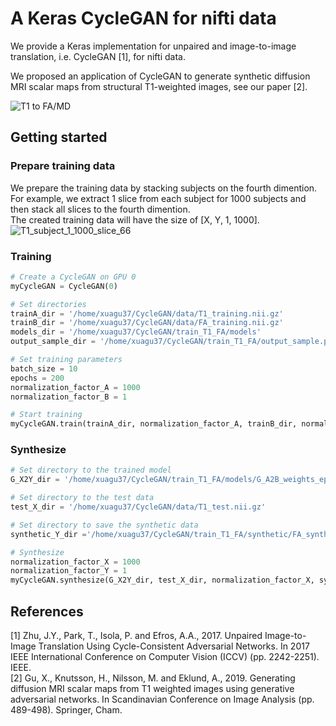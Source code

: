 # A Keras CycleGAN for nifti data  
We provide a Keras implementation for unpaired and image-to-image translation, i.e. CycleGAN [1], for nifti data.  

We proposed an application of CycleGAN to generate synthetic diffusion MRI scalar maps from structural T1-weighted images, see our paper [2].  

![T1 to FA/MD](https://github.com/xuagu37/CycleGAN/blob/master/images/T1_FA_MD.jpg)

## Getting started
### Prepare training data  
We prepare the training data by stacking subjects on the fourth dimention.  
For example, we extract 1 slice from each subject for 1000 subjects and then stack all slices to the fourth dimention.  
The created training data will have the size of [X, Y, 1, 1000].  
![T1_subject_1_1000_slice_66](https://github.com/xuagu37/CycleGAN/blob/master/images/T1_subject_1_1000_slice_66.png)

### Training  
```python
# Create a CycleGAN on GPU 0 
myCycleGAN = CycleGAN(0) 

# Set directories  
trainA_dir = '/home/xuagu37/CycleGAN/data/T1_training.nii.gz'  
trainB_dir = '/home/xuagu37/CycleGAN/data/FA_training.nii.gz'  
models_dir = '/home/xuagu37/CycleGAN/train_T1_FA/models'  
output_sample_dir = '/home/xuagu37/CycleGAN/train_T1_FA/output_sample.png'  

# Set training parameters  
batch_size = 10  
epochs = 200  
normalization_factor_A = 1000  
normalization_factor_B = 1  

# Start training  
myCycleGAN.train(trainA_dir, normalization_factor_A, trainB_dir, normalization_factor_B, models_dir, batch_size, epochs, output_sample_dir=output_sample_dir, output_sample_channels=1)
```

### Synthesize  
```python
# Set directory to the trained model  
G_X2Y_dir = '/home/xuagu37/CycleGAN/train_T1_FA/models/G_A2B_weights_epoch_100.hdf5'  

# Set directory to the test data  
test_X_dir = '/home/xuagu37/CycleGAN/data/T1_test.nii.gz'  

# Set directory to save the synthetic data  
synthetic_Y_dir ='/home/xuagu37/CycleGAN/train_T1_FA/synthetic/FA_synthetic.nii.gz'  

# Synthesize
normalization_factor_X = 1000   
normalization_factor_Y = 1  
myCycleGAN.synthesize(G_X2Y_dir, test_X_dir, normalization_factor_X, synthetic_Y_dir, normalization_factor_Y)  
```


## References
[1] Zhu, J.Y., Park, T., Isola, P. and Efros, A.A., 2017. Unpaired Image-to-Image Translation Using Cycle-Consistent Adversarial Networks. In 2017 IEEE International Conference on Computer Vision (ICCV) (pp. 2242-2251). IEEE.  
[2] Gu, X., Knutsson, H., Nilsson, M. and Eklund, A., 2019. Generating diffusion MRI scalar maps from T1 weighted images using generative adversarial networks. In Scandinavian Conference on Image Analysis (pp. 489-498). Springer, Cham.

